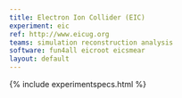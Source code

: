```yaml
---
title: Electron Ion Collider (EIC)
experiment: eic
ref: http://www.eicug.org
teams: simulation reconstruction analysis
software: fun4all eicroot eicsmear
layout: default
---
```


{% include experimentspecs.html %}
